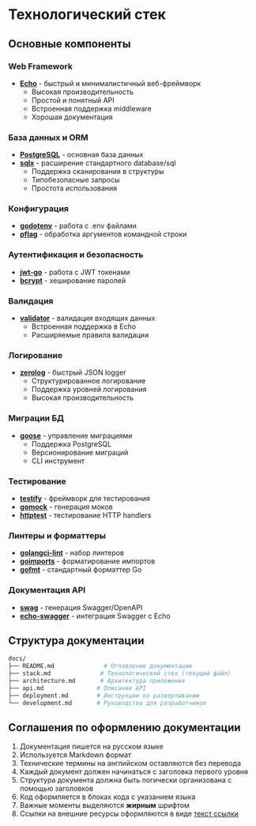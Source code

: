 # Технологический стек

## Основные компоненты

### Web Framework

- **[Echo](https://github.com/labstack/echo)** - быстрый и минималистичный веб-фреймворк
  - Высокая производительность
  - Простой и понятный API
  - Встроенная поддержка middleware
  - Хорошая документация

### База данных и ORM

- **[PostgreSQL](https://www.postgresql.org/)** - основная база данных
- **[sqlx](https://github.com/jmoiron/sqlx)** - расширение стандартного database/sql
  - Поддержка сканирования в структуры
  - Типобезопасные запросы
  - Простота использования

### Конфигурация

- **[godotenv](https://github.com/joho/godotenv)** - работа с .env файлами
- **[pflag](https://github.com/spf13/pflag)** - обработка аргументов командной строки

### Аутентификация и безопасность

- **[jwt-go](https://github.com/golang-jwt/jwt)** - работа с JWT токенами
- **[bcrypt](https://pkg.go.dev/golang.org/x/crypto/bcrypt)** - хеширование паролей

### Валидация

- **[validator](https://github.com/go-playground/validator)** - валидация входящих данных
  - Встроенная поддержка в Echo
  - Расширяемые правила валидации

### Логирование

- **[zerolog](https://github.com/rs/zerolog)** - быстрый JSON logger
  - Структурированное логирование
  - Поддержка уровней логирования
  - Высокая производительность

### Миграции БД

- **[goose](https://github.com/pressly/goose)** - управление миграциями
  - Поддержка PostgreSQL
  - Версионирование миграций
  - CLI инструмент

### Тестирование

- **[testify](https://github.com/stretchr/testify)** - фреймворк для тестирования
- **[gomock](https://github.com/golang/mock)** - генерация моков
- **[httptest](https://pkg.go.dev/net/http/httptest)** - тестирование HTTP handlers

### Линтеры и форматтеры

- **[golangci-lint](https://github.com/golangci/golangci-lint)** - набор линтеров
- **[goimports](https://pkg.go.dev/golang.org/x/tools/cmd/goimports)** - форматирование импортов
- **[gofmt](https://pkg.go.dev/cmd/gofmt)** - стандартный форматтер Go

### Документация API

- **[swag](https://github.com/swaggo/swag)** - генерация Swagger/OpenAPI
- **[echo-swagger](https://github.com/swaggo/echo-swagger)** - интеграция Swagger с Echo

## Структура документации

```bash
docs/
├── README.md              # Оглавление документации
├── stack.md              # Технологический стек (текущий файл)
├── architecture.md       # Архитектура приложения
├── api.md               # Описание API
├── deployment.md        # Инструкции по развертыванию
└── development.md       # Руководство для разработчиков
```

## Соглашения по оформлению документации

1. Документация пишется на русском языке
2. Используется Markdown формат
3. Технические термины на английском оставляются без перевода
4. Каждый документ должен начинаться с заголовка первого уровня
5. Структура документа должна быть логически организована с помощью заголовков
6. Код оформляется в блоках кода с указанием языка
7. Важные моменты выделяются **жирным** шрифтом
8. Ссылки на внешние ресурсы оформляются в виде [текст ссылки](URL) 